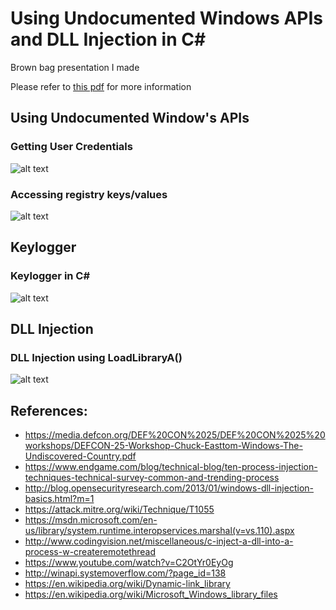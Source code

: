 # Using Undocumented Windows APIs and DLL Injection in C#
Brown bag presentation I made

Please refer to [this pdf](https://github.com/kphongagsorn/windows_api/blob/master/Windows_Exploitation_using_Windows_API%E2%80%99s.pdf) for more information

## Using Undocumented Window's APIs 

### Getting User Credentials
![alt text](https://github.com/kphongagsorn/windows_api/blob/master/images/windows_demo_poc1.PNG "Getting User Credentials")

### Accessing registry keys/values
![alt text](https://github.com/kphongagsorn/windows_api/blob/master/images/windows_demo_poc2.PNG "Accessing registry keys/values")

## Keylogger
### Keylogger in C#
![alt text](https://github.com/kphongagsorn/windows_api/blob/master/images/key_logger_poc.PNG "Keylogger")

## DLL Injection

### DLL Injection using LoadLibraryA()
![alt text](https://github.com/kphongagsorn/windows_api/blob/master/images/dll_injection_poc.PNG "DLL Injection using LoadLibraryA()")


## References:
* https://media.defcon.org/DEF%20CON%2025/DEF%20CON%2025%20workshops/DEFCON-25-Workshop-Chuck-Easttom-Windows-The-Undiscovered-Country.pdf
* https://www.endgame.com/blog/technical-blog/ten-process-injection-techniques-technical-survey-common-and-trending-process
* http://blog.opensecurityresearch.com/2013/01/windows-dll-injection-basics.html?m=1
* https://attack.mitre.org/wiki/Technique/T1055
* https://msdn.microsoft.com/en-us/library/system.runtime.interopservices.marshal(v=vs.110).aspx
* http://www.codingvision.net/miscellaneous/c-inject-a-dll-into-a-process-w-createremotethread
* https://www.youtube.com/watch?v=C2OtYr0EyOg
* http://winapi.systemoverflow.com/?page_id=138
* https://en.wikipedia.org/wiki/Dynamic-link_library
* https://en.wikipedia.org/wiki/Microsoft_Windows_library_files
